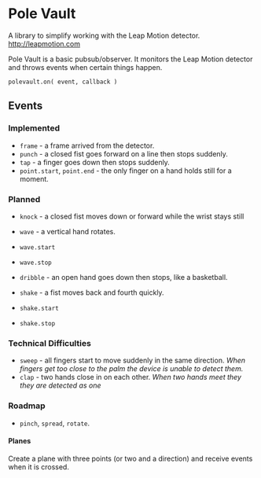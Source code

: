 # Pole Vault

A library to simplify working with the Leap Motion detector. http://leapmotion.com

Pole Vault is a basic pubsub/observer. It monitors the Leap Motion detector and throws events when certain things happen.

`polevault.on( event, callback )`

## Events

### Implemented

* `frame` - a frame arrived from the detector.
* `punch` - a closed fist goes forward on a line then stops suddenly.
* `tap` - a finger goes down then stops suddenly.
* `point.start`, `point.end` -  the only finger on a hand holds still for a moment.

### Planned

* `knock` - a closed fist moves down or forward while the wrist stays still

* `wave` - a vertical hand rotates.
 * `wave.start`
 * `wave.stop`
 
* `dribble` - an open hand goes down then stops, like a basketball.
* `shake` - a fist moves back and fourth quickly.
 * `shake.start`
 * `shake.stop`

### Technical Difficulties
* `sweep` - all fingers start to move suddenly in the same direction. _When fingers get too close to the palm the device is unable to detect them._
* `clap` - two hands close in on each other. _When two hands meet they they are detected as one_


### Roadmap

* `pinch`, `spread`, `rotate`.

#### Planes

Create a plane with three points (or two and a direction) and receive events when it is crossed.